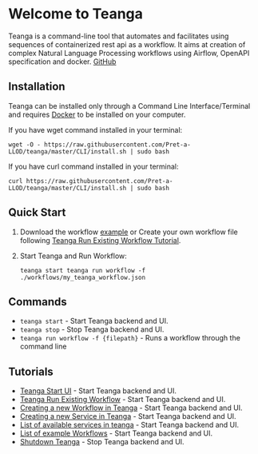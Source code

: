 # Welcome to Teanga
Teanga is a command-line tool that automates and facilitates using sequences of containerized rest api as a workflow. It aims at creation of complex Natural Language Processing workflows using Airflow, OpenAPI specification and docker.
[GitHub](https://github.com/pret-a-llod/teanga)

## Installation

Teanga can be installed only through a Command Line Interface/Terminal and requires [Docker](https://docs.docker.com/get-docker/) to be installed on your computer.

If you have wget command installed in your terminal:

    wget -O - https://raw.githubusercontent.com/Pret-a-LLOD/teanga/master/CLI/install.sh | sudo bash

If you have curl command installed in your terminal:

    curl https://raw.githubusercontent.com/Pret-a-LLOD/teanga/master/CLI/install.sh | sudo bash

## Quick Start
1. Download the workflow [example](https://raw.githubusercontent.com/Pret-a-LLOD/teanga/master/workflows/dkpro_treetagger.json) 
   or Create your own workflow file following [Teanga Run Existing Workflow Tutorial](/run_existing_workflow).

2. Start Teanga and Run Workflow:

    `
    teanga start
    teanga run workflow -f ./workflows/my_teanga_workflow.json
    `


## Commands

* `teanga start` - Start Teanga backend and UI.
* `teanga stop` - Stop Teanga backend and UI.
* `teanga run workflow -f {filepath}` -  Runs a workflow through the command line


## Tutorials

* [Teanga Start UI](/teanga_ui) - Start Teanga backend and UI.
* [Teanga Run Existing Workflow](/run_existing_workflow) - Start Teanga backend and UI.
* [Creating a new Workflow in Teanga](/create_new_workflow) - Start Teanga backend and UI.
* [Creating a new Service in Teanga](/create_new_workflow) - Start Teanga backend and UI.
* [List of available services in teanga](/create_new_workflow) - Start Teanga backend and UI.
* [List of example Workflows](/create_new_workflow) - Start Teanga backend and UI.
* [Shutdown Teanga](/stop_teanga) - Stop Teanga backend and UI.
